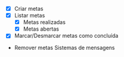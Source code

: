 - [x] Criar metas
- [x] Listar metas
  - [x] Metas realizadas
  - [x] Metas abertas
- [x] Marcar/Desmarcar metas como concluída
- Remover metas
Sistemas de mensagens
